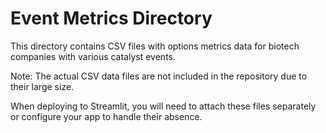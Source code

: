 <!--
Copyright (c) 2024 Nathan Dougherty
ALL RIGHTS RESERVED.
This code cannot be copied.
-->

# Event Metrics Directory

This directory contains CSV files with options metrics data for biotech companies with various catalyst events.

Note: The actual CSV data files are not included in the repository due to their large size. 

When deploying to Streamlit, you will need to attach these files separately or configure your app to handle their absence. 